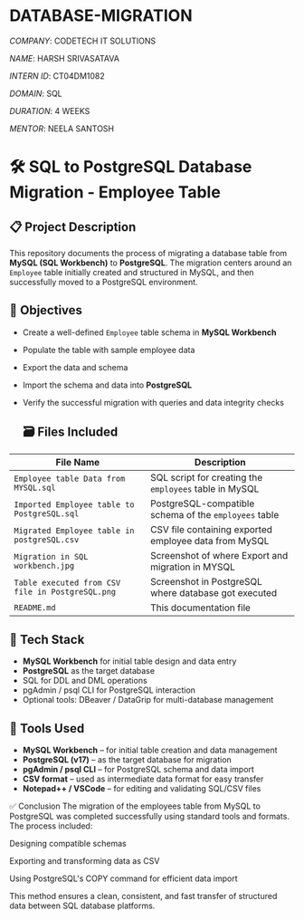 # DATABASE-MIGRATION

*COMPANY*: CODETECH IT SOLUTIONS

*NAME*: HARSH SRIVASATAVA

*INTERN ID*: CT04DM1082

*DOMAIN*: SQL

*DURATION*: 4 WEEKS

*MENTOR*: NEELA SANTOSH

# 🛠️ SQL to PostgreSQL Database Migration - Employee Table

## 📋 Project Description

This repository documents the process of migrating a database table from **MySQL (SQL Workbench)** to **PostgreSQL**. The migration centers around an `Employee` table initially created and structured in MySQL, and then successfully moved to a PostgreSQL environment.

## 🎯 Objectives

- Create a well-defined `Employee` table schema in **MySQL Workbench**
- Populate the table with sample employee data
- Export the data and schema
- Import the schema and data into **PostgreSQL**
- Verify the successful migration with queries and data integrity checks

  ## 🗃️ Files Included

| File Name                                 | Description                                      |
|-------------------------------------------|--------------------------------------------------|
|  `Employee table Data from MYSQL.sql`     | SQL script for creating the `employees` table in MySQL |
|  `Imported Employee table to PostgreSQL.sql` | PostgreSQL-compatible schema of the `employees` table |
| `Migrated Employee table in postgreSQL.csv`| CSV file containing exported employee data from MySQL |
| `Migration in SQL workbench.jpg`          |Screenshot of where Export and migration in MYSQL   |
| `Table executed from CSV file in PostgreSQL.png`|Screenshot in PostgreSQL where database got executed|
| `README.md`                              | This documentation file |

## 🧱 Tech Stack

- **MySQL Workbench** for initial table design and data entry
- **PostgreSQL** as the target database
- SQL for DDL and DML operations
- pgAdmin / psql CLI for PostgreSQL interaction
- Optional tools: DBeaver / DataGrip for multi-database management

## 🧰 Tools Used

- **MySQL Workbench** – for initial table creation and data management
- **PostgreSQL (v17)** – as the target database for migration
- **pgAdmin / psql CLI** – for PostgreSQL schema and data import
- **CSV format** – used as intermediate data format for easy transfer
- **Notepad++ / VSCode** – for editing and validating SQL/CSV files

✅ Conclusion
The migration of the employees table from MySQL to PostgreSQL was completed successfully using standard tools and formats. The process included:

Designing compatible schemas

Exporting and transforming data as CSV

Using PostgreSQL's COPY command for efficient data import

This method ensures a clean, consistent, and fast transfer of structured data between SQL database platforms.

